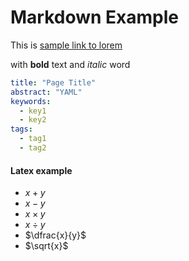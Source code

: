 # Markdown Example

This is [sample link to lorem](https://www.lipsum.com/)

with **bold** text and *italic* word


```yaml
title: "Page Title"
abstract: "YAML"
keywords: 
  - key1
  - key2
tags:
  - tag1
  - tag2
```

#### Latex example

- $x + y$
- $x - y$
- $x \times y$ 
- $x \div y$
- $\dfrac{x}{y}$
- $\sqrt{x}$
